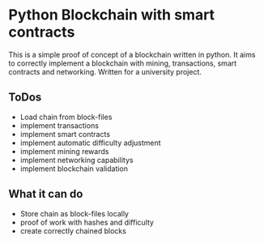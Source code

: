 # Python Blockchain with smart contracts
This is a simple proof of concept of a blockchain written in python.
It aims to correctly implement a blockchain with mining, transactions, smart contracts and networking.
Written for a university project.

## ToDos
- Load chain from block-files
- implement transactions
- implement smart contracts
- implement automatic difficulty adjustment
- implement mining rewards
- implement networking capabilitys
- implement blockchain validation

## What it can do
- Store chain as block-files locally
- proof of work with hashes and difficulty
- create correctly chained blocks
